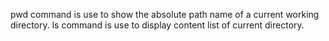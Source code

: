 pwd command is use to show the absolute path name of a current working directory.
ls command is use to display content list of current directory.
